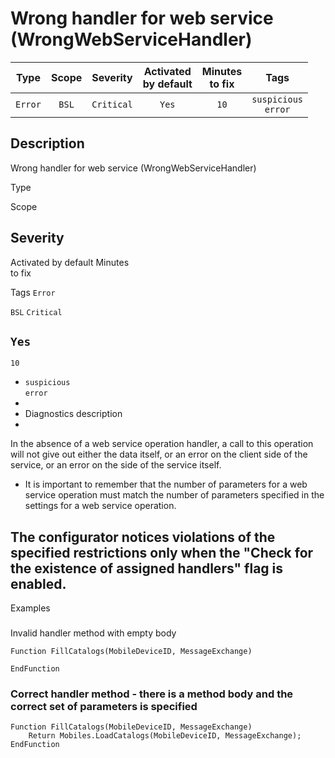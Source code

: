 # Wrong handler for web service (WrongWebServiceHandler)

|   Type    |    Scope    |  Severity   |    Activated<br>by default    |    Minutes<br>to fix    |             Tags              |
|:--------:|:-----------------------------:|:-----------:|:------------------------------:|:-----------------------------------:|:-----------------------------:|
| `Error` |             `BSL`             | `Critical` |              `Yes`              |                `10`                 |    `suspicious`<br>`error`    |

<!-- Блоки выше заполняются автоматически, не трогать -->
## Description
Wrong handler for web service (WrongWebServiceHandler)

Type

Scope

## Severity
Activated by default
Minutes<br> to fix

Tags
`Error`

`BSL`
`Critical`

## `Yes`
`10`

* `suspicious`<br>`error`
* <!-- Блоки выше заполняются автоматически, не трогать -->
* Diagnostics description
* <!-- Описание диагностики заполняется вручную. Необходимо понятным языком описать смысл и схему работу -->
In the absence of a web service operation handler, a call to this operation will not give out either the data itself, or an error on the client side of the service, or an error on the side of the service itself.
* It is important to remember that the number of parameters for a web service operation must match the number of parameters specified in the settings for a web service operation.

## The configurator notices violations of the specified restrictions only when the "Check for the existence of assigned handlers" flag is enabled.

Examples
### <!-- В данном разделе приводятся примеры, на которые диагностика срабатывает, а также можно привести пример, как можно исправить ситуацию -->
Invalid handler method with empty body

```bsl
Function FillCatalogs(MobileDeviceID, MessageExchange)

EndFunction
```

### Correct handler method - there is a method body and the correct set of parameters is specified

```bsl
Function FillCatalogs(MobileDeviceID, MessageExchange)
    Return Mobiles.LoadCatalogs(MobileDeviceID, MessageExchange);
EndFunction
```
